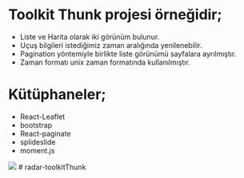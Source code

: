 # Toolkit Thunk projesi örneğidir;

- Liste ve Harita olarak iki görünüm bulunur.
- Uçuş bilgileri istediğimiz zaman aralığında yenilenebilir.
- Pagination yöntemiyle birlikte liste görünümü sayfalara ayrılmıştır.
- Zaman formatı unix zaman formatında kullanılmıştır.

# Kütüphaneler;

* React-Leaflet
* bootstrap
* React-paginate
* splideslide
* moment.js

<img src="./public/radar.gif"/>
#   r a d a r - t o o l k i t T h u n k  
 